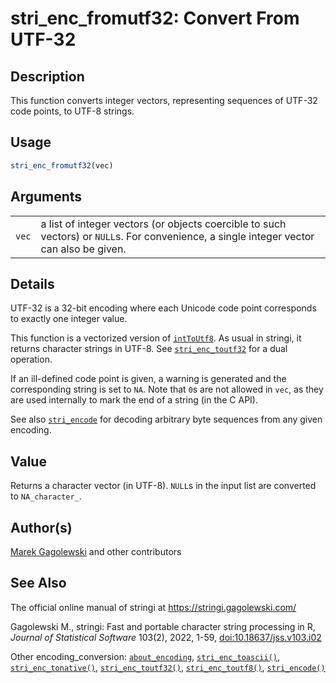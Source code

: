 # stri_enc_fromutf32: Convert From UTF-32

## Description

This function converts integer vectors, representing sequences of UTF-32 code points, to UTF-8 strings.

## Usage

``` r
stri_enc_fromutf32(vec)
```

## Arguments

|  |  |
|----|----|
| `vec` | a list of integer vectors (or objects coercible to such vectors) or `NULL`s. For convenience, a single integer vector can also be given. |

## Details

UTF-32 is a 32-bit encoding where each Unicode code point corresponds to exactly one integer value.

This function is a vectorized version of [`intToUtf8`](https://stat.ethz.ch/R-manual/R-devel/library/base/html/utf8Conversion.html). As usual in <span class="pkg">stringi</span>, it returns character strings in UTF-8. See [`stri_enc_toutf32`](stri_enc_toutf32.md) for a dual operation.

If an ill-defined code point is given, a warning is generated and the corresponding string is set to `NA`. Note that `0`s are not allowed in `vec`, as they are used internally to mark the end of a string (in the C API).

See also [`stri_encode`](stri_encode.md) for decoding arbitrary byte sequences from any given encoding.

## Value

Returns a character vector (in UTF-8). `NULL`s in the input list are converted to `NA_character_`.

## Author(s)

[Marek Gagolewski](https://www.gagolewski.com/) and other contributors

## See Also

The official online manual of <span class="pkg">stringi</span> at <https://stringi.gagolewski.com/>

Gagolewski M., <span class="pkg">stringi</span>: Fast and portable character string processing in R, *Journal of Statistical Software* 103(2), 2022, 1-59, [doi:10.18637/jss.v103.i02](https://doi.org/10.18637/jss.v103.i02)

Other encoding_conversion: [`about_encoding`](about_encoding.md), [`stri_enc_toascii()`](stri_enc_toascii.md), [`stri_enc_tonative()`](stri_enc_tonative.md), [`stri_enc_toutf32()`](stri_enc_toutf32.md), [`stri_enc_toutf8()`](stri_enc_toutf8.md), [`stri_encode()`](stri_encode.md)
